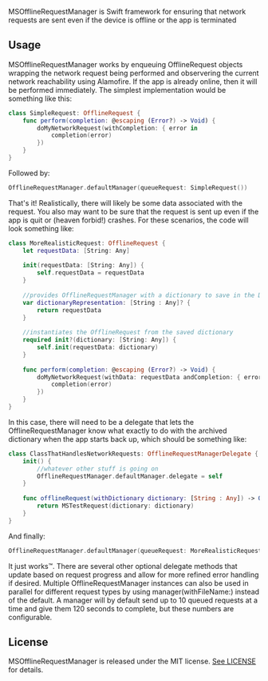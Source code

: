 MSOfflineRequestManager is Swift framework for ensuring that network requests are sent even if the device is offline or the app is terminated

## Usage

MSOfflineRequestManager works by enqueuing OfflineRequest objects wrapping the network request being performed and observering the current network reachability using Alamofire. If the app is already online, then it will be performed immediately. The simplest implementation would be something like this:

```swift
class SimpleRequest: OfflineRequest {
    func perform(completion: @escaping (Error?) -> Void) {
        doMyNetworkRequest(withCompletion: { error in
            completion(error)
        })
    }
}
```
Followed by:
```swift
OfflineRequestManager.defaultManager(queueRequest: SimpleRequest())
```

That's it! Realistically, there will likely be some data associated with the request. You also may want to be sure that the request is sent up even if the app is quit or (heaven forbid!) crashes. For these scenarios, the code will look something like:

```swift
class MoreRealisticRequest: OfflineRequest {
    let requestData: [String: Any]
    
    init(requestData: [String: Any]) {
        self.requestData = requestData
    }
    
    //provides OfflineRequestManager with a dictionary to save in the Documents directory
    var dictionaryRepresentation: [String : Any]? {
        return requestData
    }
    
    //instantiates the OfflineRequest from the saved dictionary
    required init?(dictionary: [String: Any]) {
        self.init(requestData: dictionary)
    }
    
    func perform(completion: @escaping (Error?) -> Void) {
        doMyNetworkRequest(withData: requestData andCompletion: { error in
            completion(error)
        })
    }
}
```
In this case, there will need to be a delegate that lets the OfflineRequestManager know what exactly to do with the archived dictionary when the app starts back up, which should be something like:
```swift
class ClassThatHandlesNetworkRequests: OfflineRequestManagerDelegate {
    init() {
        //whatever other stuff is going on
        OfflineRequestManager.defaultManager.delegate = self
    }
    
    func offlineRequest(withDictionary dictionary: [String : Any]) -> OfflineRequest? {
        return MSTestRequest(dictionary: dictionary)
    }
}
```
And finally:
```swift
OfflineRequestManager.defaultManager(queueRequest: MoreRealisticRequest(requestData: relevantData))
```

It just works&trade;. There are several other optional delegate methods that update based on request progress and allow for more refined error handling if desired. Multiple OfflineRequestManager instances can also be used in parallel for different request types by using manager(withFileName:) instead of the default. A manager will by default send up to 10 queued requests at a time and give them 120 seconds to complete, but these numbers are configurable.

## License

MSOfflineRequestManager is released under the MIT license. [See LICENSE](https://github.com/makingspace/MSOfflineRequestManager/blob/master/LICENSE) for details.